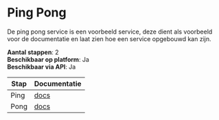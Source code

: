# Ping Pong
De ping pong service is een voorbeeld service, deze dient als voorbeeld voor de documentatie en laat zien hoe een service opgebouwd kan zijn.

**Aantal stappen**: 2<br>
**Beschikbaar op platform**: Ja<br>
**Beschikbaar via API**: Ja<br>

| Stap  |  Documentatie |
| ----- |----------     |
| Ping  | [docs](./ping.md)|
| Pong  | [docs](./pong.md)|
